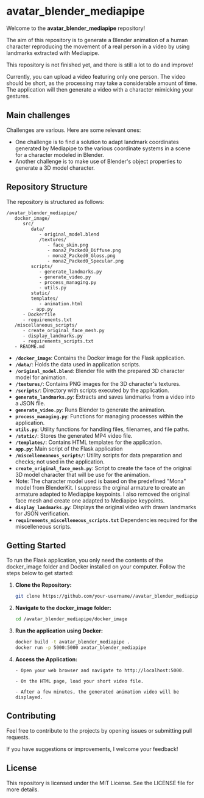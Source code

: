 # avatar_blender_mediapipe

Welcome to the **avatar_blender_mediapipe** repository!

The aim of this repository is to generate a Blender animation of a human character reproducing the movement of a real person in a video by using landmarks extracted with Mediapipe.

This repository is not finished yet, and there is still a lot to do and improve!

Currently, you can upload a video featuring only one person. The video should be short, as the processing may take a considerable amount of time. The application will then generate a video with a character mimicking your gestures.


## Main challenges

Challenges are various. Here are some relevant ones:

- One challenge is to find a solution to adapt landmark coordinates generated by Mediapipe to the various coordinate systems in a scene for a character modeled in Blender.
- Another challenge is to make use of Blender's object properties to generate a 3D model character.

## Repository Structure

The repository is structured as follows:
```
/avatar_blender_mediapipe/
   docker_image/
      src/
         data/
            - original_model.blend
            /textures/
               - face_skin.png
               - mona2_Packed0_Diffuse.png
               - mona2_Packed0_Gloss.png
               - mona2_Packed0_Specular.png
         scripts/
            - generate_landmarks.py
            - generate_video.py
            - process_managing.py
            - utils.py
         static/
         templates/
            - animation.html
         - app.py
      - Dockerfile
      - requirements.txt
   /miscellaneous_scripts/
      - create_original_face_mesh.py
      - display_landmarks.py
      - requirements_scripts.txt
   - README.md
```

- **`/docker_image`**: Contains the Docker image for the Flask application.
- **`/data/`**: Holds the data used in application scripts.
- **`/original_model.blend`**: Blender file with the prepared 3D character model for animation.
- **`/textures/`**: Contains PNG images for the 3D character's textures.
- **`/scripts/`**:  Directory with scripts executed by the application.
- **`generate_landmarks.py`**:  Extracts and saves landmarks from a video into a JSON file.
- **`generate_video.py`**:  Runs Blender to generate the animation.
- **`process_managing.py`**: Functions for managing processes within the application.
- **`utils.py`**:  Utility functions for handling files, filenames, and file paths.
- **`/static/`**:  Stores the generated MP4 video file.
- **`/templates/`**: Contains HTML templates for the application.
- **`app.py`**: Main script of the Flask application
- **`/miscelleneanous_scripts/`**: Utility scripts for data preparation and checks; not used in the application.
- **`create_original_face_mesh.py`**: Script to create the face of the original 3D model character that will be use for the animation.
- Note: The character model used is based on the predefined "Mona" model from BlenderKit. I suppress the orginal armature to create an armature adapted to Mediapipe keypoints. I also removed the original face mesh and create one adapted to Mediapipe keypoints.
- **`display_landmarks.py`**:   Displays the original video with drawn landmarks for JSON verification.
- **`requirements_miscelleneous_scripts.txt`** Dependencies required for the miscelleneous scripts.


## Getting Started

To run the Flask application, you only need the contents of the docker_image folder and Docker installed on your computer. Follow the steps below to get started:


1. **Clone the Repository:**
   ```bash
   git clone https://github.com/your-username//avatar_blender_mediapipe.git
   
2. **Navigate to the docker_image folder:**
   ```bash
   cd /avatar_blender_mediapipe/docker_image

3. **Run the application using Docker:**
   ```bash
   docker build -t avatar_blender_mediapipe .
   docker run -p 5000:5000 avatar_blender_mediapipe

4. **Access the Application:**
   ```
   - Open your web browser and navigate to http://localhost:5000.

   - On the HTML page, load your short video file.

   - After a few minutes, the generated animation video will be displayed.
   ```
   
## Contributing

Feel free to contribute to the projects by opening issues or submitting pull requests.

If you have suggestions or improvements, I welcome your feedback!

## License

This repository is licensed under the MIT License. See the LICENSE file for more details.

